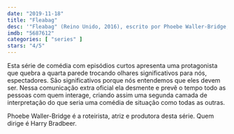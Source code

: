 ```yaml
---
date: "2019-11-18"
title: "Fleabag"
desc: '"Fleabag" (Reino Unido, 2016), escrito por Phoebe Waller-Bridge, dirigido por com Phoebe Waller-Bridge, Sian Clifford, Olivia Colman e Andrew Scott. Baixei pra dar uma olhada depois que ganhou o Emmy.'
imdb: "5687612"
categories: [ "series" ]
stars: "4/5"
---
```

Esta série de comédia com episódios curtos apresenta uma protagonista que quebra a quarta parede trocando olhares significativos para nós, espectadores. São significativos porque nós entendemos que eles devem ser. Nessa comunicação extra oficial ela desmente e prevê o tempo todo as pessoas com quem interage, criando assim uma segunda camada de interpretação do que seria uma comédia de situação como todas as outras.

Phoebe Waller-Bridge é a roteirista, atriz e produtora desta série. Quem dirige é Harry Bradbeer.
